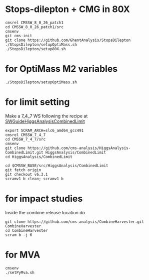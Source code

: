 # Stops-dilepton + CMG in 80X
```
cmsrel CMSSW_8_0_26_patch1
cd CMSSW_8_0_26_patch1/src
cmsenv
git cms-init
git clone https://github.com/GhentAnalysis/StopsDilepton
./StopsDilepton/setupOptiMass.sh
./StopsDilepton/setup80X.sh
```
# for OptiMass M2 variables
```
./StopsDilepton/setupOptiMass.sh
```

# for limit setting
Make a 7_4_7 WS following the recipe at [SWGuideHiggsAnalysisCombinedLimit](https://twiki.cern.ch/twiki/bin/viewauth/CMS/SWGuideHiggsAnalysisCombinedLimit)
```
export SCRAM_ARCH=slc6_amd64_gcc491
cmsrel CMSSW_7_4_7
cd CMSSW_7_4_7/src 
cmsenv
git clone https://github.com/cms-analysis/HiggsAnalysis-CombinedLimit.git HiggsAnalysis/CombinedLimit
cd HiggsAnalysis/CombinedLimit

cd $CMSSW_BASE/src/HiggsAnalysis/CombinedLimit
git fetch origin
git checkout v6.3.1
scramv1 b clean; scramv1 b
```
# for impact studies
Inside the combine release location do
```
git clone https://github.com/cms-analysis/CombineHarvester.git CombineHarvester
cd CombineHarvester
scram b -j 6
```

# for MVA
```
cmsenv
./setPyMva.sh
```
